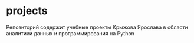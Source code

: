 # projects

Репозиторий содержит учебные проекты Крыжова Ярослава в области аналитики данных и программирования на Python
